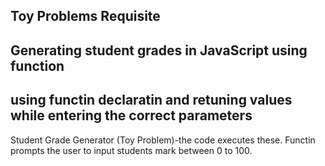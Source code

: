 ## Toy Problems Requisite
## Generating student grades in JavaScript using function
## using functin declaratin and retuning values while entering the correct parameters
Student Grade Generator (Toy Problem)-the code executes these. 
Functin prompts the user to input students mark between 0 to 100.
